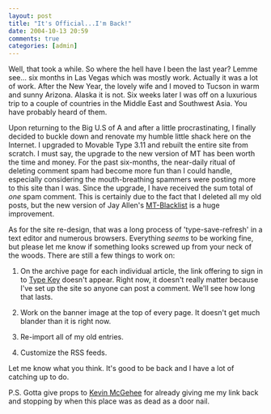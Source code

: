 ```yaml
---
layout: post  
title: "It's Official...I'm Back!"  
date: 2004-10-13 20:59  
comments: true  
categories: [admin]
---
```


Well, that took a while.  So where the hell have I been the last year?  Lemme see... six months in Las Vegas which was mostly work. Actually it was a lot of work. After the New Year, the lovely wife and I moved to Tucson in warm and sunny Arizona. Alaska it is not.  Six weeks later I was off on a luxurious trip to a couple of countries in the Middle East and Southwest Asia. You have probably heard of them.

Upon returning to the Big U.S of A and after a little procrastinating, I finally decided to buckle down and renovate my humble little shack here on the Internet.  I upgraded to Movable Type 3.11 and rebuilt the entire site from scratch.  I must say, the upgrade to the new version of MT has been worth the time and money. For the past six-months, the near-daily ritual of deleting comment spam had become more fun than I could handle, especially considering the mouth-breathing spammers were posting more to this site than I was. Since the upgrade, I have received the sum total of *one* spam comment. This is certainly due to the fact that I deleted all my old posts, but the new version of Jay Allen's <a href="http://www.jayallen.org/projects/mt-blacklist/">MT-Blacklist</a> is  a huge improvement.  

As for the site re-design, that was a long process of 'type-save-refresh' in a text editor and numerous browsers.  Everything *seems* to be working fine, but please let me know if something looks screwed up from your neck of the woods. There are still a few things to work on:

1. On the archive page for each individual article, the link offering to sign in to <a href="http://www.typekey.com/">Type Key</a> doesn't appear.  Right now, it doesn't really matter because I've set up the site so anyone can post a comment. We'll see how long that lasts.

2. Work on the banner image at the top of every page. It doesn't get much blander than it is right now.

3. Re-import all of my old entries.

4. Customize the RSS feeds.

Let me know what you think. It's good to be back and I have a lot of catching up to do.

P.S. Gotta give props to <a href="http://www.mcgeheezone.com/blogoSFERICS/">Kevin McGehee</a> for already giving me my link back and stopping by when this place was as dead as a door nail.
